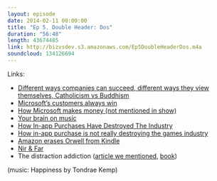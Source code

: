 ```yaml
---
layout: episode
date: 2014-02-11 00:00:00
title: "Ep 5. Double Header: Dos"
duration: "56:48"
length: 43674485
link: http://bizvsdev.s3.amazonaws.com/Ep5DoubleHeaderDos.m4a
soundcloud: 134126694
---
```


Links:

- [Different ways companies can succeed, different ways they view themselves, Catholicism vs Buddhism](http://www.businessinsider.com/scaling-up-excellence-robert-sutton-huggy-rao-2014-1)
- [Microsoft’s customers always win](http://www.marco.org/2014/01/31/microsoft-customers-defeat-microsoft)
- [How Microsoft makes money (not mentioned in show)](http://www.slate.com/blogs/moneybox/2014/02/04/microsoft_financial_breakdown.html)
- [Your brain on music](http://smile.amazon.com/gp/product/0452288525/ref=smi_www_rcol_go_smi?ie=UTF8&*Version*=1&*entries*=0)
- [How In-app Purchases Have Destroyed The Industry](http://www.baekdal.com/opinion/how-inapp-purchases-has-destroyed-the-industry/)
- [How in-app purchase is not really destroying the games industry](http://sealedabstract.com/iphone/how-in-app-purchase-is-not-really-destroying-the-games-industry/)
- [Amazon erases Orwell from Kindle](http://www.nytimes.com/2009/07/18/technology/companies/18amazon.html?_r=0)
- [Nir & Far](http://www.nirandfar.com/)
- The distraction addiction ([article we mentioned](http://www.washingtonpost.com/opinions/the-distraction-addition-getting-the-information-you-need-and-the-communication-you-want-without-enraging-your-family-annoying-your-colleagues-and-destroying-your-soul-by-alex-soojung-kim-pang/2013/08/16/05036cde-fed8-11e2-9711-3708310f6f4d_story.html), [book](http://smile.amazon.com/Distraction-Addiction-Information-Communication-Colleagues/dp/0316247529/))

(music: Happiness by Tondrae Kemp)